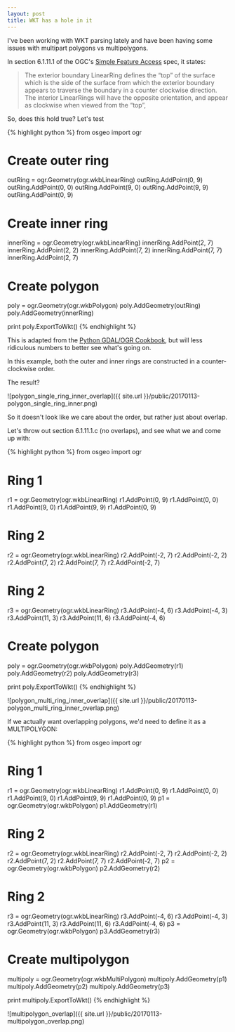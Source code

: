 ```yaml
---
layout: post
title: WKT has a hole in it
---
```


I've been working with WKT parsing lately and have been having some issues with multipart polygons vs multipolygons.

In section 6.1.11.1 of the OGC's [Simple Feature Access](http://www.opengeospatial.org/standards/sfa) spec, it states:

> The exterior boundary LinearRing defines the “top” of the surface which is the side of the surface from which the exterior boundary appears to traverse the boundary in a counter clockwise direction. The interior LinearRings will have the opposite orientation, and appear as clockwise when viewed from the “top”, 

So, does this hold true? Let's test

{% highlight python %}
from osgeo import ogr

# Create outer ring
outRing = ogr.Geometry(ogr.wkbLinearRing)
outRing.AddPoint(0, 9)
outRing.AddPoint(0, 0)
outRing.AddPoint(9, 0)
outRing.AddPoint(9, 9)
outRing.AddPoint(0, 9)

# Create inner ring
innerRing = ogr.Geometry(ogr.wkbLinearRing)
innerRing.AddPoint(2, 7)
innerRing.AddPoint(2, 2)
innerRing.AddPoint(7, 2)
innerRing.AddPoint(7, 7)
innerRing.AddPoint(2, 7)

# Create polygon
poly = ogr.Geometry(ogr.wkbPolygon)
poly.AddGeometry(outRing)
poly.AddGeometry(innerRing)

print poly.ExportToWkt()
{% endhighlight %}

This is adapted from the [Python GDAL/OGR Cookbook](https://pcjericks.github.io/py-gdalogr-cookbook/geometry.html#create-a-polygon-with-holes), but will less ridiculous numbers to better see what's going on.

In this example, both the outer and inner rings are constructed in a counter-clockwise order.

The result?

![polygon_single_ring_inner_overlap]({{ site.url }}/public/20170113-polygon_single_ring_inner.png)

So it doesn't look like we care about the order, but rather just about overlap.

Let's throw out section 6.1.11.1.c (no overlaps), and see what we and come up with:

{% highlight python %}
from osgeo import ogr

# Ring 1
r1 = ogr.Geometry(ogr.wkbLinearRing)
r1.AddPoint(0, 9)
r1.AddPoint(0, 0)
r1.AddPoint(9, 0)
r1.AddPoint(9, 9)
r1.AddPoint(0, 9)

# Ring 2
r2 = ogr.Geometry(ogr.wkbLinearRing)
r2.AddPoint(-2, 7)
r2.AddPoint(-2, 2)
r2.AddPoint(7, 2)
r2.AddPoint(7, 7)
r2.AddPoint(-2, 7)

# Ring 2
r3 = ogr.Geometry(ogr.wkbLinearRing)
r3.AddPoint(-4, 6)
r3.AddPoint(-4, 3)
r3.AddPoint(11, 3)
r3.AddPoint(11, 6)
r3.AddPoint(-4, 6)

# Create polygon
poly = ogr.Geometry(ogr.wkbPolygon)
poly.AddGeometry(r1)
poly.AddGeometry(r2)
poly.AddGeometry(r3)

print poly.ExportToWkt()
{% endhighlight %}

![polygon_multi_ring_inner_overlap]({{ site.url }}/public/20170113-polygon_multi_ring_inner_overlap.png)

If we actually want overlapping polygons, we'd need to define it as a MULTIPOLYGON:


{% highlight python %}
from osgeo import ogr

# Ring 1
r1 = ogr.Geometry(ogr.wkbLinearRing)
r1.AddPoint(0, 9)
r1.AddPoint(0, 0)
r1.AddPoint(9, 0)
r1.AddPoint(9, 9)
r1.AddPoint(0, 9)
p1 = ogr.Geometry(ogr.wkbPolygon)
p1.AddGeometry(r1)


# Ring 2
r2 = ogr.Geometry(ogr.wkbLinearRing)
r2.AddPoint(-2, 7)
r2.AddPoint(-2, 2)
r2.AddPoint(7, 2)
r2.AddPoint(7, 7)
r2.AddPoint(-2, 7)
p2 = ogr.Geometry(ogr.wkbPolygon)
p2.AddGeometry(r2)

# Ring 2
r3 = ogr.Geometry(ogr.wkbLinearRing)
r3.AddPoint(-4, 6)
r3.AddPoint(-4, 3)
r3.AddPoint(11, 3)
r3.AddPoint(11, 6)
r3.AddPoint(-4, 6)
p3 = ogr.Geometry(ogr.wkbPolygon)
p3.AddGeometry(r3)

# Create multipolygon
multipoly = ogr.Geometry(ogr.wkbMultiPolygon)
multipoly.AddGeometry(p1)
multipoly.AddGeometry(p2)
multipoly.AddGeometry(p3)

print multipoly.ExportToWkt()
{% endhighlight %}

![multipolygon_overlap]({{ site.url }}/public/20170113-multipolygon_overlap.png)
